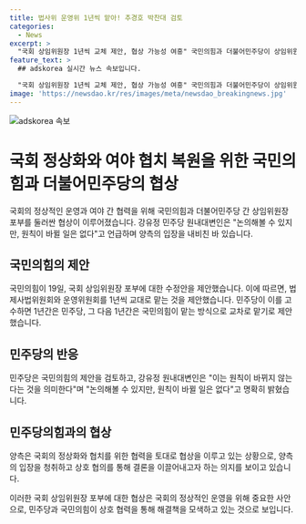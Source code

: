 ```yaml
---
title: 법사위 운영위 1년씩 맡아! 추경호 박찬대 검토
categories:
  - News
excerpt: >
  "국회 상임위원장 1년씩 교체 제안, 협상 가능성 여흥" 국민의힘과 더불어민주당이 상임위원장 임기를 1년씩 교대로 맡는 안을 제안했다. 국민의힘은 여당 관례를 존중하며 협의를 제안했지만, 더불어민주당은 원칙을 지켜가며 협상 가능성을 열어뒀다. 양측은 협상을 통해 상임위의 임기를 조율할 예정이다.
feature_text: >
  ## adskorea 실시간 뉴스 속보입니다.

  "국회 상임위원장 1년씩 교체 제안, 협상 가능성 여흥" 국민의힘과 더불어민주당이 상임위원장 임기를 1년씩 교대로 맡는 안을 제안했다. 국민의힘은 여당 관례를 존중하며 협의를 제안했지만, 더불어민주당은 원칙을 지켜가며 협상 가능성을 열어뒀다. 양측은 협상을 통해 상임위의 임기를 조율할 예정이다.
image: 'https://newsdao.kr/res/images/meta/newsdao_breakingnews.jpg'
---
```


<p><img src="https://newsdao.kr/res/images/meta/newsdao_breakingnews.jpg" alt="adskorea 속보" /></p>

<h1>국회 정상화와 여야 협치 복원을 위한 국민의힘과 더불어민주당의 협상</h1>

<p>국회의 정상적인 운영과 여야 간 협력을 위해 국민의힘과 더불어민주당 간 상임위원장 포부를 둘러싼 협상이 이루어졌습니다. 강유정 민주당 원내대변인은 "논의해볼 수 있지만, 원칙이 바뀔 일은 없다"고 언급하며 양측의 입장을 내비친 바 있습니다.</p>

<h2>국민의힘의 제안</h2>

<p data-ke-size="size16">국민의힘이 19일, 국회 상임위원장 포부에 대한 수정안을 제안했습니다. 이에 따르면, 법제사법위원회와 운영위원회를 1년씩 교대로 맡는 것을 제안했습니다. 민주당이 이를 고수하면 1년간은 민주당, 그 다음 1년간은 국민의힘이 맡는 방식으로 교차로 맡기로 제안했습니다.</p>

<h2>민주당의 반응</h2>

<p data-ke-size="size16">민주당은 국민의힘의 제안을 검토하고, 강유정 원내대변인은 "이는 원칙이 바뀌지 않는다는 것을 의미한다"며 "논의해볼 수 있지만, 원칙이 바뀔 일은 없다"고 명확히 밝혔습니다.</p>

<h2>민주당의힘과의 협상</h2>

<p data-ke-size="size16">양측은 국회의 정상화와 협치를 위한 협력을 토대로 협상을 이루고 있는 상황으로, 양측의 입장을 청취하고 상호 협의를 통해 결론을 이끌어내고자 하는 의지를 보이고 있습니다.</p>

<p>이러한 국회 상임위원장 포부에 대한 협상은 국회의 정상적인 운영을 위해 중요한 사안으로, 민주당과 국민의힘이 상호 협력을 통해 해결책을 모색하고 있는 것으로 보입니다.</p>

